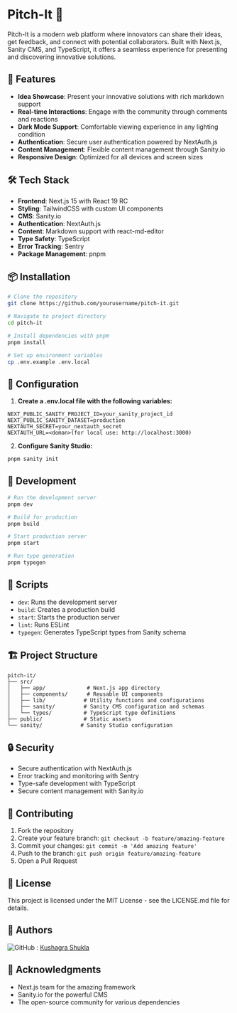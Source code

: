 # Pitch-It 🚀

Pitch-It is a modern web platform where innovators can share their ideas, get feedback, and connect with potential collaborators. Built with Next.js, Sanity CMS, and TypeScript, it offers a seamless experience for presenting and discovering innovative solutions.

## 🌟 Features

- **Idea Showcase**: Present your innovative solutions with rich markdown support
- **Real-time Interactions**: Engage with the community through comments and reactions
- **Dark Mode Support**: Comfortable viewing experience in any lighting condition
- **Authentication**: Secure user authentication powered by NextAuth.js
- **Content Management**: Flexible content management through Sanity.io
- **Responsive Design**: Optimized for all devices and screen sizes

## 🛠️ Tech Stack

- **Frontend**: Next.js 15 with React 19 RC
- **Styling**: TailwindCSS with custom UI components
- **CMS**: Sanity.io
- **Authentication**: NextAuth.js
- **Content**: Markdown support with react-md-editor
- **Type Safety**: TypeScript
- **Error Tracking**: Sentry
- **Package Management**: pnpm

## 📦 Installation

```bash
# Clone the repository
git clone https://github.com/yourusername/pitch-it.git

# Navigate to project directory
cd pitch-it

# Install dependencies with pnpm
pnpm install

# Set up environment variables
cp .env.example .env.local
```

## 🔧 Configuration

1. **Create a .env.local file with the following variables:**

```env
NEXT_PUBLIC_SANITY_PROJECT_ID=your_sanity_project_id
NEXT_PUBLIC_SANITY_DATASET=production
NEXTAUTH_SECRET=your_nextauth_secret
NEXTAUTH_URL=<doman>(for local use: http://localhost:3000)
```

2. **Configure Sanity Studio:**

```bash
pnpm sanity init
```

## 🚀 Development

```bash
# Run the development server
pnpm dev

# Build for production
pnpm build

# Start production server
pnpm start

# Run type generation
pnpm typegen
```

## 📝 Scripts

- `dev`: Runs the development server
- `build`: Creates a production build
- `start`: Starts the production server
- `lint`: Runs ESLint
- `typegen`: Generates TypeScript types from Sanity schema

## 🏗️ Project Structure

```
pitch-it/
├── src/
│   ├── app/             # Next.js app directory
│   ├── components/      # Reusable UI components
│   ├── lib/            # Utility functions and configurations
│   ├── sanity/         # Sanity CMS configuration and schemas
│   └── types/          # TypeScript type definitions
├── public/             # Static assets
└── sanity/            # Sanity Studio configuration
```

## 🔒 Security

- Secure authentication with NextAuth.js
- Error tracking and monitoring with Sentry
- Type-safe development with TypeScript
- Secure content management with Sanity.io

## 🤝 Contributing

1. Fork the repository
2. Create your feature branch: `git checkout -b feature/amazing-feature`
3. Commit your changes: `git commit -m 'Add amazing feature'`
4. Push to the branch: `git push origin feature/amazing-feature`
5. Open a Pull Request

## 📄 License

This project is licensed under the MIT License - see the LICENSE.md file for details.

## 👥 Authors

![GitHub](https://img.shields.io/badge/github-%23121011.svg?style=for-the-badge&logo=github&logoColor=white) : [Kushagra Shukla](https://github.com/KushagraShukla004)

## 🙏 Acknowledgments

- Next.js team for the amazing framework
- Sanity.io for the powerful CMS
- The open-source community for various dependencies

